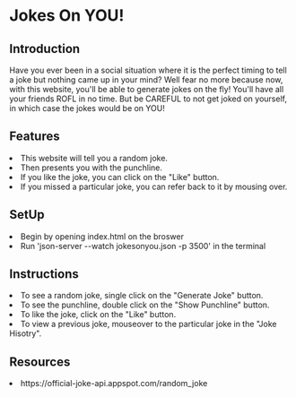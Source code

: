 # Jokes On YOU!


## Introduction

Have you ever been in a social situation where it is the perfect timing to tell a joke but nothing came up in your mind?
Well fear no more because now, with this website, you'll be able to generate jokes on the fly! You'll have all your friends
ROFL in no time. But be CAREFUL to not get joked on yourself, in which case the jokes would be on YOU!



## Features 

<li>This website will tell you a random joke.</li>
<li>Then presents you with the punchline.</li>
<li>If you like the joke, you can click on the "Like" button.</li>
<li>If you missed a particular joke, you can refer back to it by mousing over.</li>

## SetUp

<li> Begin by opening index.html on the broswer  </li>

<li> Run 'json-server --watch jokesonyou.json -p 3500' in the terminal</li>


## Instructions

<li>To see a random joke, single click on the "Generate Joke" button.</li>
<li>To see the punchline, double click on the "Show Punchline" button.</li>
<li>To like the joke, click on the "Like" button.</li>
<li>To view a previous joke, mouseover to the particular joke in the "Joke Hisotry".</li>



## Resources

<li>https://official-joke-api.appspot.com/random_joke</li>
